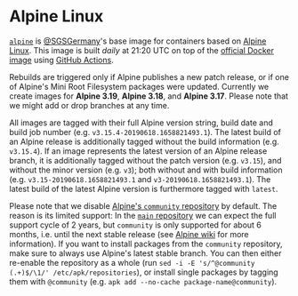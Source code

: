 Alpine Linux
============

[`alpine`](https://ghcr.io/sgsgermany/alpine) is [@SGSGermany](https://github.com/SGSGermany)'s base image for containers based on [Alpine Linux](https://alpinelinux.org/). This image is built *daily* at 21:20 UTC on top of the [official Docker image](https://hub.docker.com/_/alpine) using [GitHub Actions](https://github.com/SGSGermany/alpine/actions/workflows/container-publish.yml).

Rebuilds are triggered only if Alpine publishes a new patch release, or if one of Alpine's Mini Root Filesystem packages were updated. Currently we create images for **Alpine 3.19**, **Alpine 3.18**, and **Alpine 3.17**. Please note that we might add or drop branches at any time.

All images are tagged with their full Alpine version string, build date and build job number (e.g. `v3.15.4-20190618.1658821493.1`). The latest build of an Alpine release is additionally tagged without the build information (e.g. `v3.15.4`). If an image represents the latest version of an Alpine release branch, it is additionally tagged without the patch version (e.g. `v3.15`), and without the minor version (e.g. `v3`); both without and with build information (e.g. `v3.15-20190618.1658821493.1` and `v3-20190618.1658821493.1`). The latest build of the latest Alpine version is furthermore tagged with `latest`.

Please note that we disable [Alpine's `community` repository](https://pkgs.alpinelinux.org/packages?name=&branch=edge&repo=community&arch=x86_64&maintainer=) by default. The reason is its limited support: In the [`main` repository](https://pkgs.alpinelinux.org/packages?name=&branch=edge&repo=main&arch=x86_64&maintainer=) we can expect the full support cycle of 2 years, but `community` is only supported for about 6 months, i.e. until the next stable release (see [Alpine wiki](https://wiki.alpinelinux.org/wiki/Repositories) for more information). If you want to install packages from the `community` repository, make sure to always use Alpine's latest stable branch. You can then either re-enable the repository as a whole (run `sed -i -E 's/^@community (.+)$/\1/' /etc/apk/repositories`), or install single packages by tagging them with `@community` (e.g. `apk add --no-cache package-name@community`).
